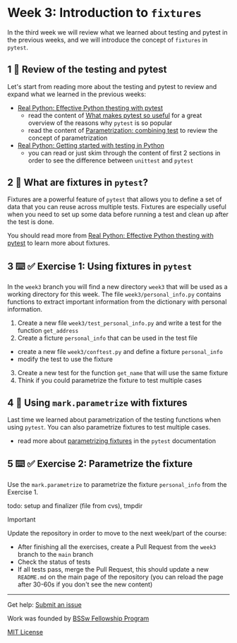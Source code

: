 <header>

<!--
  <<< Author notes: Course header >>>
  Read <https://skills.github.com/quickstart> for more information about how to build courses using this template.
  Include a 1280×640 image, course name in sentence case, and a concise description in emphasis.
  In your repository settings: enable template repository, add your 1280×640 social image, auto delete head branches.
  Next to "About", add description & tags; disable releases, packages, & environments.
  Add your open source license, GitHub uses the MIT license.
-->

</header>

<!--
  <<< Author notes: Step 3 >>>
  Start this step by acknowledging the previous step.
  Define terms and link to docs.github.com.
  TBD-step-3-notes.
-->

# Week 3: Introduction to `fixtures`

In the third week we will review what we learned about testing and pytest in the previous weeks, 
and we will introduce the concept of `fixtures` in `pytest`.

## 1 :book: Review of the testing and pytest

Let's start from reading more about the testing and pytest to review and expand what we learned in the previous weeks:

- [Real Python: Effective Python thesting with pytest](https://realpython.com/pytest-python-testing)
  - read the content of [What makes pytest so useful](https://realpython.com/pytest-python-testing/#what-makes-pytest-so-useful)
for a great overview of the reasons why `pytest` is so popular
  - read the content of [Parametrization: combining test](https://realpython.com/pytest-python-testing/#parametrization-combining-tests)
to review the concept of parametrization
- [Real Python: Getting started with testing in Python](https://realpython.com/python-testing/)
  - you can read or just skim through the content of first 2 sections in order to see the difference between `unittest` and `pytest`


## 2 :book: What are fixtures in `pytest`?

Fixtures are a powerful feature of `pytest` that allows you to define a set of data that you can reuse across multiple tests.
Fixtures are especially useful when you need to set up some data before running a test and clean up after the test is done.

You should read more from [Real Python: Effective Python thesting with pytest](https://realpython.com/pytest-python-testing/#fixtures-managing-state-and-dependencies)
to learn more about fixtures.

## 3 :keyboard: :white_check_mark: Exercise 1: Using fixtures in `pytest`
In the `week3` branch you will find a new directory `week3` that will be used as a working directory for this week.
The file `week3/personal_info.py` contains functions to extract important information from the dictionary with personal information.
1. Create a new file `week3/test_personal_info.py` and write a test for the function `get_address`
2. Create a ficture `personal_info` that can be used in the test file
  - create a new file `week3/conftest.py` and define a fixture `personal_info`
  - modify the test to use the fixture
3. Create a new test for the function `get_name` that will use the same fixture
4. Think if you could parametrize the fixture to test multiple cases

## 4 :book: Using `mark.parametrize` with fixtures
Last time we learned about parametrization of the testing functions when using `pytest`. 
You can also parametrize fixtures to test multiple cases.
  - read more about [parametrizing fixtures](https://docs.pytest.org/en/latest/fixture.html#parametrizing-fixtures) in the `pytest` documentation

## 5 :keyboard: :white_check_mark: Exercise 2: Parametrize the fixture  
Use the `mark.parametrize` to parametrize the fixture `personal_info` from the Exercise 1.

todo: setup and finalizer (file from cvs), tmpdir


> [!IMPORTANT]
> Update the repository in order to move to the next week/part of the course:
>  - After finishing all the exercises, create a Pull Request from the `week3` branch to the `main` branch
>  - Check the status of tests
>  - If all tests pass, merge the Pull Request, this should update a new `README.md` on the main page of the repository 
> (you can reload the page after 30-60s if you don't see the new content)

<footer>

<!--
  <<< Author notes: Footer >>>
  Add a link to get support, GitHub status page, code of conduct, license link.
-->

---

Get help: [Submit an issue](https://github.com/scientific-software-lessons/pytest-introduction/issues)

Work was founded by [BSSw Fellowship Program](https://bssw.io/pages/bssw-fellowship-program)

[MIT License](https://gh.io/mit)

</footer>
